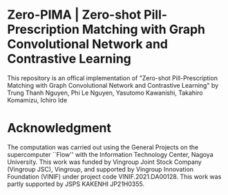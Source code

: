 # Zero-PIMA | Zero-shot Pill-Prescription Matching with Graph Convolutional Network and Contrastive Learning

This repository is an offical implementation of "Zero-shot Pill-Prescription Matching with Graph Convolutional Network and Contrastive Learning" by Trung Thanh Nguyen, Phi Le Nguyen, Yasutomo Kawanishi, Takahiro Komamizu, Ichiro Ide


# Acknowledgment
The computation was carried out using the General Projects on the supercomputer ``Flow'' with the Information Technology Center, Nagoya University.
This work was funded by Vingroup Joint Stock Company (Vingroup JSC), Vingroup, and supported by Vingroup Innovation Foundation (VINIF) under project code VINIF.2021.DA00128. This work was partly supported by JSPS KAKENHI JP21H0355.